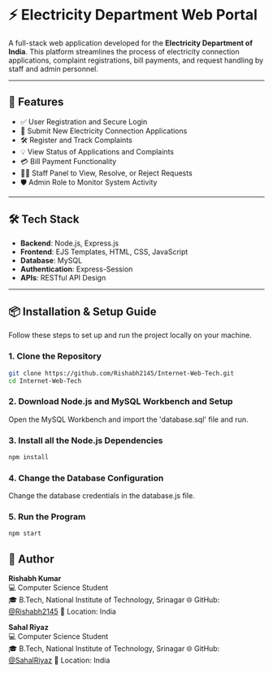 # ⚡ Electricity Department Web Portal

A full-stack web application developed for the **Electricity Department of India**. This platform streamlines the process of electricity connection applications, complaint registrations, bill payments, and request handling by staff and admin personnel.

---

## 🚀 Features

- ✅ User Registration and Secure Login  
- 📝 Submit New Electricity Connection Applications  
- 🛠 Register and Track Complaints  
- 💡 View Status of Applications and Complaints  
- 💳 Bill Payment Functionality  
- 👨‍💼 Staff Panel to View, Resolve, or Reject Requests  
- 🛡 Admin Role to Monitor System Activity  

---

## 🛠 Tech Stack

- **Backend**: Node.js, Express.js  
- **Frontend**: EJS Templates, HTML, CSS, JavaScript  
- **Database**: MySQL  
- **Authentication**: Express-Session  
- **APIs**: RESTful API Design

---

## 📦 Installation & Setup Guide

Follow these steps to set up and run the project locally on your machine.

### 1. Clone the Repository

```bash
git clone https://github.com/Rishabh2145/Internet-Web-Tech.git
cd Internet-Web-Tech
```
### 2. Download Node.js and MySQL Workbench and Setup

Open the MySQL Workbench and import the 'database.sql' file and run.

### 3. Install all the Node.js Dependencies 

```bash
npm install
```

### 4. Change the Database Configuration

Change the database credentials in the database.js file.

### 5. Run the Program

```bash
npm start
```

## 👤 Author

**Rishabh Kumar**  
💻 Computer Science Student  
🎓 B.Tech, National Institute of Technology, Srinagar
🌐 GitHub: [@Rishabh2145](https://github.com/Rishabh2145)
📍 Location: India  

**Sahal Riyaz**  
💻 Computer Science Student  
🎓 B.Tech, National Institute of Technology, Srinagar
🌐 GitHub: [@SahalRiyaz](https://github.com/SahalRiyaz)
📍 Location: India  

